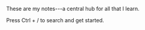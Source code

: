 These are my notes---a central hub for all that I learn.

Press Ctrl + / to search and get started.
